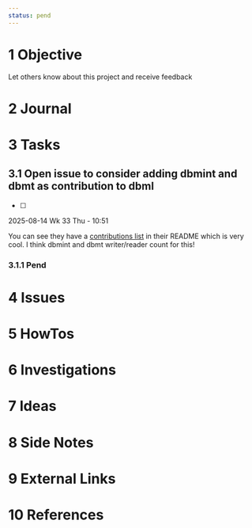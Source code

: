 ```yaml
---
status: pend
---
```


# 1 Objective

Let others know about this project and receive feedback

# 2 Journal

# 3 Tasks

## 3.1 Open issue to consider adding dbmint and dbmt as contribution to dbml

* [ ] 

2025-08-14 Wk 33 Thu - 10:51

You can see they have a [contributions list](https://github.com/holistics/dbml?tab=readme-ov-file#community-contributions) in their README which is very cool. I think dbmint and dbmt writer/reader count for this!

### 3.1.1 Pend

# 4 Issues

# 5 HowTos

# 6 Investigations

# 7 Ideas

# 8 Side Notes

# 9 External Links

# 10 References
